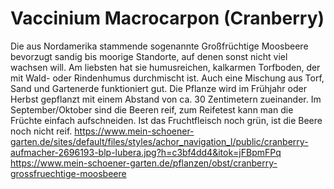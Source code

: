 # Vaccinium Macrocarpon (Cranberry)
Die aus Nordamerika stammende sogenannte Großfrüchtige Moosbeere bevorzugt sandig bis moorige Standorte, auf denen sonst nicht viel wachsen will. Am liebsten hat sie humusreichen, kalkarmen Torfboden, der mit Wald- oder Rindenhumus durchmischt ist. Auch eine Mischung aus Torf, Sand und Gartenerde funktioniert gut. Die Pflanze wird im Frühjahr oder Herbst gepflanzt mit einem Abstand von ca. 30 Zentimetern zueinander. Im September/Oktober sind die Beeren reif, zum Reifetest kann man die Früchte einfach aufschneiden. Ist das Fruchtfleisch noch grün, ist die Beere noch nicht reif.
https://www.mein-schoener-garten.de/sites/default/files/styles/achor_navigation_l/public/cranberry-aufmacher-2696193-blp-lubera.jpg?h=c3bf4dd4&itok=jFBpmFPq
https://www.mein-schoener-garten.de/pflanzen/obst/cranberry-grossfruechtige-moosbeere
